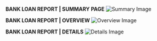 **BANK LOAN REPORT | SUMMARY PAGE**
![Summary Image](https://github.com/abu12345-1/Bank-Loan-Analysis-Portfolio-Project-/assets/116634324/e64aef45-08ad-467c-ac9f-1cd55fa5559b)

**BANK LOAN REPORT | OVERVIEW**
![Overview Image](https://github.com/abu12345-1/Bank-Loan-Analysis-Portfolio-Project-/assets/116634324/6a0a76af-3493-40bb-b80d-331f7d0ee391)

**BANK LOAN REPORT | DETAILS**
![Details Image](https://github.com/abu12345-1/Bank-Loan-Analysis-Portfolio-Project-/assets/116634324/d4866354-9995-4f82-ace6-882ac8b84374)
